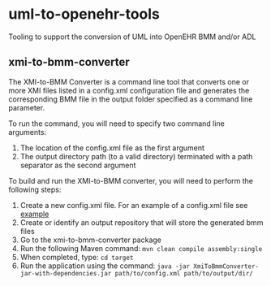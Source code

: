 # uml-to-openehr-tools
Tooling to support the conversion of UML into OpenEHR BMM and/or ADL

## xmi-to-bmm-converter
The XMI-to-BMM Converter is a command line tool that converts one or more XMI files listed in a config.xml configuration file and generates the corresponding BMM file in the output folder specified as a command line parameter.

To run the command, you will need to specify two command line arguments:

1. The location of the config.xml file as the first argument
1. The output directory path (to a valid directory) terminated with a path separator as the second argument

To build and run the XMI-to-BMM converter, you will need to perform the following steps:

1. Create a new config.xml file. For an example of a config.xml file see [example](https://github.com/cnanjo/uml-to-openehr-tools/blob/master/xmi-to-bmm-converter/src/main/resources/config.xml.template)
1. Create or identify an output repository that will store the generated bmm files
1. Go to the xmi-to-bmm-converter package
1. Run the following Maven command: `mvn clean compile assembly:single`
1. When completed, type: `cd target`
1. Run the application using the command: `java -jar XmiToBmmConverter-jar-with-dependencies.jar path/to/config.xml path/to/output/dir/`


